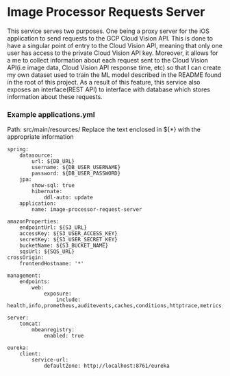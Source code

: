 # Image Processor Requests Server

This service serves two purposes. One being a proxy server for the iOS application to send requests to the GCP Cloud Vision API. This is done to have a singular point of entry to the Cloud Vision API, meaning that only one user has access to the private Cloud Vision API key. Moreover, it allows for a me to collect information about each request sent to the Cloud Vision API(i.e image data, Cloud Vision API response time, etc) so that I can create my own dataset used to train the ML model described in the README found in the root of this project. As a result of this feature, this service also exposes an interface(REST API) to interface with database which stores information about these requests.

### Example applications.yml
Path: src/main/resources/
Replace the text enclosed in ${*} with the appropriate information

```
spring:
    datasource:
        url: ${DB_URL}
        username: ${DB_USER_USERNAME}
        password: ${DB_USER_PASSWORD}
    jpa:
        show-sql: true
        hibernate:
            ddl-auto: update
    application:
        name: image-processor-request-server

amazonProperties:
    endpointUrl: ${S3_URL}
    accessKey: ${S3_USER_ACCESS_KEY}
    secretKey: ${S3_USER_SECRET_KEY}
    bucketName: ${S3_BUCKET_NAME}
    sqsUrl: ${SQS_URL}
crossOrigin:
    frontendHostname: '*'

management:
    endpoints:
        web:
            exposure:
                include: health,info,prometheus,auditevents,caches,conditions,httptrace,metrics,scheduledtasks,heapdump

server:
    tomcat:
        mbeanregistry:
            enabled: true

eureka:
    client:
        service-url:
            defaultZone: http://localhost:8761/eureka
```